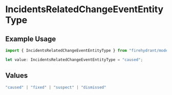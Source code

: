 # IncidentsRelatedChangeEventEntityType

## Example Usage

```typescript
import { IncidentsRelatedChangeEventEntityType } from "firehydrant/models/components";

let value: IncidentsRelatedChangeEventEntityType = "caused";
```

## Values

```typescript
"caused" | "fixed" | "suspect" | "dismissed"
```
